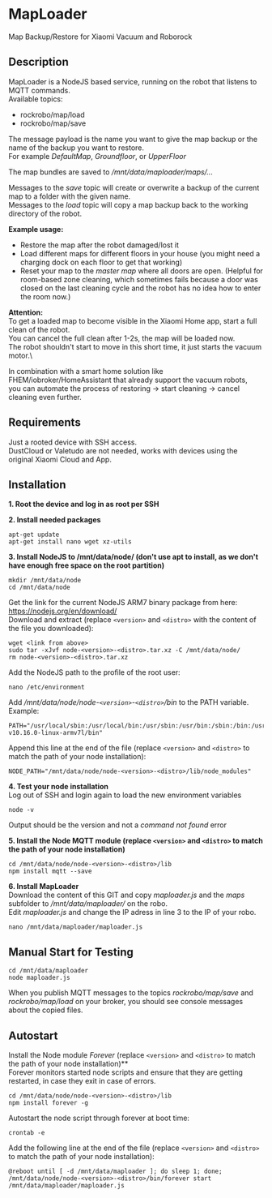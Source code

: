 # MapLoader
Map Backup/Restore for Xiaomi Vacuum and Roborock

## Description
MapLoader is a NodeJS based service, running on the robot that listens to MQTT commands.\
Available topics:
* rockrobo/map/load
* rockrobo/map/save

The message payload is the name you want to give the map backup or the name of the backup you want to restore.\
For example _DefaultMap_, _Groundfloor_, or _UpperFloor_

The map bundles are saved to _/mnt/data/maploader/maps/..._

Messages to the _save_ topic will create or overwrite a backup of the current map to a folder with the given name.\
Messages to the _load_ topic will copy a map backup back to the working directory of the robot.

**Example usage:**
* Restore the map after the robot damaged/lost it
* Load different maps for different floors in your house (you might need a charging dock on each floor to get that working)
* Reset your map to the _master map_ where all doors are open. (Helpful for room-based zone cleaning, which sometimes fails because a door was closed on the last cleaning cycle and the robot has no idea how to enter the room now.)

**Attention:** \
To get a loaded map to become visible in the Xiaomi Home app, start a full clean of the robot.\
You can cancel the full clean after 1-2s, the map will be loaded now.\
The robot shouldn't start to move in this short time, it just starts the vacuum motor.\

In combination with a smart home solution like FHEM/iobroker/HomeAssistant that already support the vacuum robots,\
you can automate the process of restoring -> start cleaning -> cancel cleaning even further.

## Requirements
Just a rooted device with SSH access.\
DustCloud or Valetudo are not needed, works with devices using the original Xiaomi Cloud and App.

## Installation
**1. Root the device and log in as root per SSH**

**2. Install needed packages**
```
apt-get update
apt-get install nano wget xz-utils
```
**3. Install NodeJS to /mnt/data/node/ (don't use apt to install, as we don't have enough free space on the root partition)**
```
mkdir /mnt/data/node
cd /mnt/data/node
```
Get the link for the current NodeJS ARM7 binary package from here: https://nodejs.org/en/download/ \
Download and extract (replace `<version>` and `<distro>` with the content of the file you downloaded):
```
wget <link from above>
sudo tar -xJvf node-<version>-<distro>.tar.xz -C /mnt/data/node/
rm node-<version>-<distro>.tar.xz
```
Add the NodeJS path to the profile of the root user:
```
nano /etc/environment
```
Add _/mnt/data/node/node-`<version>`-`<distro>`/bin_ to the PATH variable.\
Example:
```
PATH="/usr/local/sbin:/usr/local/bin:/usr/sbin:/usr/bin:/sbin:/bin:/usr/games:/usr/local/games:/mnt/data/node/node-v10.16.0-linux-armv7l/bin"
```
Append this line at the end of the file (replace `<version>` and `<distro>` to match the path of your node installation):
```
NODE_PATH="/mnt/data/node/node-<version>-<distro>/lib/node_modules"
```
**4. Test your node installation**\
Log out of SSH and login again to load the new environment variables
```
node -v
```
Output should be the version and not a _command not found_ error

**5. Install the Node MQTT module (replace `<version>` and `<distro>` to match the path of your node installation)**
```
cd /mnt/data/node/node-<version>-<distro>/lib
npm install mqtt --save
```
**6. Install MapLoader**\
Download the content of this GIT and copy _maploader.js_ and the _maps_ subfolder to _/mnt/data/maploader/_ on the robo.\
Edit _maploader.js_ and change the IP adress in line 3 to the IP of your robo.
```
nano /mnt/data/maploader/maploader.js
```

## Manual Start for Testing
```
cd /mnt/data/maploader
node maploader.js
```
When you publish MQTT messages to the topics _rockrobo/map/save_ and _rockrobo/map/load_ on your broker,
you should see console messages about the copied files.

## Autostart
Install the Node module _Forever_ (replace `<version>` and `<distro>` to match the path of your node installation)** \
Forever monitors started node scripts and ensure that they are getting restarted, in case they exit in case of errors.
```
cd /mnt/data/node/node-<version>-<distro>/lib
npm install forever -g
```

Autostart the node script through forever at boot time:
```
crontab -e
```
Add the following line at the end of the file (replace `<version>` and `<distro>` to match the path of your node installation):
```
@reboot until [ -d /mnt/data/maploader ]; do sleep 1; done; /mnt/data/node/node-<version>-<distro>/bin/forever start /mnt/data/maploader/maploader.js
```
